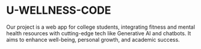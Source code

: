 # U-WELLNESS-CODE
Our project is a web app for college students, integrating fitness and mental health resources with cutting-edge tech like Generative AI and chatbots. It aims to enhance well-being, personal growth, and academic success.
